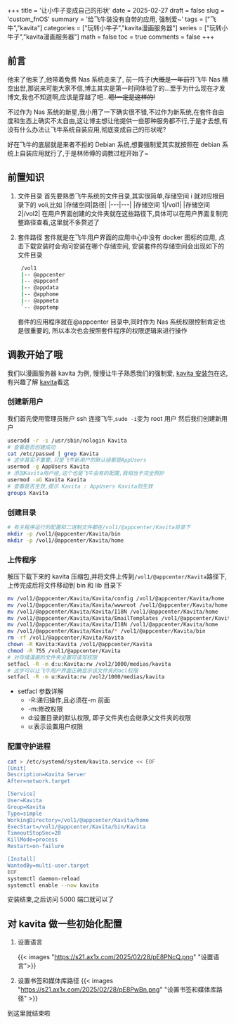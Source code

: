 +++
title = '让小牛子变成自己的形状'
date = 2025-02-27
draft = false
slug = 'custom_fnOS'
summary = '给飞牛装没有自带的应用, 强制爱~'
tags = ["飞牛","kavita"]
categories = ["玩转小牛子","kavita漫画服务器"]
series = ["玩转小牛子","kavita漫画服务器"]
math = false
toc = true
comments = false
+++

## 前言

他来了他来了,他带着免费 Nas 系统走来了, 前一阵子(~~大概是一年前?~~)飞牛 Nas 横空出世,那说来可能大家不信,博主其实是第一时间体验了的...至于为什么现在才发博文,我也不知道啊,应该是穿越了吧...~~嗯!一定是这样的!~~

不过作为 Nas 系统的新星,我小用了一下确实很不错,不过作为新系统,在套件自由度和生态上确实不太自由,这让博主想让他提供一些那种服务都不行,于是才去想,有没有什么办法让飞牛系统自装应用,彻底变成自己的形状呢?

好在飞牛的底层就是来者不拒的 Debian 系统,想要强制爱其实就按照在 debian 系统上自装应用就行了,于是林师傅的调教过程开始了~

## 前置知识

1. 文件目录
   首先要熟悉飞牛系统的文件目录,其实很简单,存储空间 i 就对应根目录下的 voli,比如
   |存储空间|路径|
   |---|---|
   |存储空间 1|/vol1|
   |存储空间 2|/vol2|
   在用户界面创建的文件夹就在这些路径下,具体可以在用户界面复制完整路径查看,这里就不多赘述了
2. 套件路径
   套件就是在飞牛用户界面的应用中心中没有 docker 图标的应用, 点击下载安装时会询问安装在哪个存储空间, 安装套件的存储空间会出现如下的文件目录

   ```bash
    /vol1
    |-- @appcenter
    |-- @appconf
    |-- @appdata
    |-- @apphome
    |-- @appmeta
    `-- @apptemp
   ```

   套件的应用程序就在@appcenter 目录中,同时作为 Nas 系统权限控制肯定也是很重要的, 所以本次也会按照套件程序的权限逻辑来进行操作

## 调教开始了哦

我们以漫画服务器 kavita 为例, 慢慢让牛子熟悉我们的强制爱, [kavita 安装包](https://github.com/Kareadita/Kavita/releases)在这,有兴趣了解 [kavita](https://wiki.kavitareader.com/)看这

### 创建新用户

我们首先使用管理员账户 ssh 连接飞牛,`sudo -i`变为 root 用户
然后我们创建新用户

```bash
useradd -r -s /usr/sbin/nologin Kavita
# 查看是否创建成功
cat /etc/passwd | grep Kavita
# 这步其实不重要,只是飞牛新用户的默认组都是AppUsers
usermod -g AppUsers Kavita
# 添加Kavita用户组,这个也是飞牛会有的配置,我相当于完全照抄
usermod -aG Kavita Kavita
# 查看是否生效,提示 Kavita : AppUsers Kavita则生效
groups Kavita
```

### 创建目录

```bash
# 有关程序运行的配置和二进制文件都在/vol1/@appcenter/Kavita目录下
mkdir -p /vol1/@appcenter/Kavita/bin
mkdir -p /vol1/@appcenter/Kavita/home
```

### 上传程序

解压下载下来的 kavita 压缩包,并将文件上传到`/vol1/@appcenter/Kavita`路径下,
上传完成后将文件移动到 bin 和 lib 目录下

```bash
mv /vol1/@appcenter/Kavita/Kavita/config /vol1/@appcenter/Kavita/home
mv /vol1/@appcenter/Kavita/Kavita/wwwroot /vol1/@appcenter/Kavita/home
mv /vol1/@appcenter/Kavita/Kavita/I18N /vol1/@appcenter/Kavita/home
mv /vol1/@appcenter/Kavita/Kavita/EmailTemplates /vol1/@appcenter/Kavita/home
mv /vol1/@appcenter/Kavita/Kavita/I18N /vol1/@appcenter/Kavita/home
mv /vol1/@appcenter/Kavita/Kavita/* /vol1/@appcenter/Kavita/bin
rm -rf /vol1/@appcenter/Kavita/Kavita
chown -R Kavita:Kavita /vol1/@appcenter/Kavita
chmod -R 755 /vol1/@appcenter/Kavita
# 对存储漫画的文件夹设置可读写权限
setfacl -R -m d:u:Kavita:rw /vol2/1000/medias/kavita
# 这步可以让飞牛用户界面正确显示该文件夹的acl权限
setfacl -R -m u:Kavita:rw /vol2/1000/medias/kavita
```

- setfacl 参数详解
  - -R:递归操作,且必须在-m 前面
  - -m:修改权限
  - d:设置目录的默认权限, 即子文件夹也会继承父文件夹的权限
  - u:表示设置用户权限

### 配置守护进程

```bash
cat > /etc/systemd/system/kavita.service << EOF
[Unit]
Description=Kavita Server
After=network.target

[Service]
User=Kavita
Group=Kavita
Type=simple
WorkingDirectory=/vol1/@appcenter/Kavita/home
ExecStart=/vol1/@appcenter/Kavita/bin/Kavita
TimeoutStopSec=20
KillMode=process
Restart=on-failure

[Install]
WantedBy=multi-user.target
EOF
systemctl daemon-reload
systemctl enable --now kavita
```

安装结束,之后访问 5000 端口就可以了

## 对 kavita 做一些初始化配置

1. 设置语言

   {{< images "https://s21.ax1x.com/2025/02/28/pE8PNcQ.png" "设置语言">}}

2. 设置书签和媒体库路径
   {{< images "https://s21.ax1x.com/2025/02/28/pE8PwBn.png" "设置书签和媒体库路径" >}}

到这里就结束啦

